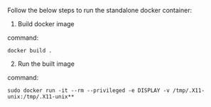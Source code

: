 Follow the below steps to run the standalone docker container:

1) Build docker image 

command: 
  ``` 
  docker build .
  ```
2) Run the built image

command: 
  ```
  sudo docker run -it --rm --privileged -e DISPLAY -v /tmp/.X11-unix:/tmp/.X11-unix**
  ```
